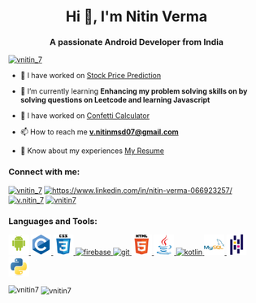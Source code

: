 <h1 align="center">Hi 👋, I'm Nitin Verma</h1>
<h3 align="center">A passionate Android Developer from India</h3>

<p align="left"> <a href="https://twitter.com/vnitin_7" target="blank"><img src="https://img.shields.io/twitter/follow/vnitin_7?logo=twitter&style=for-the-badge" alt="vnitin_7" /></a> </p>

- 🔭 I have worked on [Stock Price Prediction](https://github.com/vnitin7/Stock-Price-Prediction)

- 🌱 I’m currently learning **Enhancing my problem solving skills on by solving questions on Leetcode and learning Javascript**

- 🔭 I have worked on [Confetti Calculator](https://github.com/vnitin7/confetti-calculator)

- 📫 How to reach me **v.nitinmsd07@gmail.com**

- 📄 Know about my experiences [My Resume](https://nitinvermaresume.tiiny.site/)

<h3 align="left">Connect with me:</h3>
<p align="left">
<a href="https://twitter.com/vnitin_7" target="blank"><img align="center" src="https://raw.githubusercontent.com/rahuldkjain/github-profile-readme-generator/master/src/images/icons/Social/twitter.svg" alt="vnitin_7" height="30" width="40" /></a>
<a href="https://linkedin.com/in/https://www.linkedin.com/in/nitin-verma-066923257/" target="blank"><img align="center" src="https://raw.githubusercontent.com/rahuldkjain/github-profile-readme-generator/master/src/images/icons/Social/linked-in-alt.svg" alt="https://www.linkedin.com/in/nitin-verma-066923257/" height="30" width="40" /></a>
<a href="https://instagram.com/v.nitin_7" target="blank"><img align="center" src="https://raw.githubusercontent.com/rahuldkjain/github-profile-readme-generator/master/src/images/icons/Social/instagram.svg" alt="v.nitin_7" height="30" width="40" /></a>
<a href="https://www.leetcode.com/vnitin7" target="blank"><img align="center" src="https://raw.githubusercontent.com/rahuldkjain/github-profile-readme-generator/master/src/images/icons/Social/leet-code.svg" alt="vnitin7" height="30" width="40" /></a>
</p>

<h3 align="left">Languages and Tools:</h3>
<p align="left"> <a href="https://developer.android.com" target="_blank" rel="noreferrer"> <img src="https://raw.githubusercontent.com/devicons/devicon/master/icons/android/android-original-wordmark.svg" alt="android" width="40" height="40"/> </a> <a href="https://www.cprogramming.com/" target="_blank" rel="noreferrer"> <img src="https://raw.githubusercontent.com/devicons/devicon/master/icons/c/c-original.svg" alt="c" width="40" height="40"/> </a> <a href="https://www.w3schools.com/css/" target="_blank" rel="noreferrer"> <img src="https://raw.githubusercontent.com/devicons/devicon/master/icons/css3/css3-original-wordmark.svg" alt="css3" width="40" height="40"/> </a> <a href="https://firebase.google.com/" target="_blank" rel="noreferrer"> <img src="https://www.vectorlogo.zone/logos/firebase/firebase-icon.svg" alt="firebase" width="40" height="40"/> </a> <a href="https://git-scm.com/" target="_blank" rel="noreferrer"> <img src="https://www.vectorlogo.zone/logos/git-scm/git-scm-icon.svg" alt="git" width="40" height="40"/> </a> <a href="https://www.w3.org/html/" target="_blank" rel="noreferrer"> <img src="https://raw.githubusercontent.com/devicons/devicon/master/icons/html5/html5-original-wordmark.svg" alt="html5" width="40" height="40"/> </a> <a href="https://www.java.com" target="_blank" rel="noreferrer"> <img src="https://raw.githubusercontent.com/devicons/devicon/master/icons/java/java-original.svg" alt="java" width="40" height="40"/> </a> <a href="https://kotlinlang.org" target="_blank" rel="noreferrer"> <img src="https://www.vectorlogo.zone/logos/kotlinlang/kotlinlang-icon.svg" alt="kotlin" width="40" height="40"/> </a> <a href="https://www.mysql.com/" target="_blank" rel="noreferrer"> <img src="https://raw.githubusercontent.com/devicons/devicon/master/icons/mysql/mysql-original-wordmark.svg" alt="mysql" width="40" height="40"/> </a> <a href="https://pandas.pydata.org/" target="_blank" rel="noreferrer"> <img src="https://raw.githubusercontent.com/devicons/devicon/2ae2a900d2f041da66e950e4d48052658d850630/icons/pandas/pandas-original.svg" alt="pandas" width="40" height="40"/> </a> <a href="https://www.python.org" target="_blank" rel="noreferrer"> <img src="https://raw.githubusercontent.com/devicons/devicon/master/icons/python/python-original.svg" alt="python" width="40" height="40"/> </a> </p>

<p><img align="left" src="https://github-readme-stats.vercel.app/api/top-langs?username=vnitin7&show_icons=true&locale=en&layout=compact" alt="vnitin7" /></p>

<p>&nbsp;<img align="center" src="https://github-readme-stats.vercel.app/api?username=vnitin7&show_icons=true&locale=en" alt="vnitin7" /></p>
